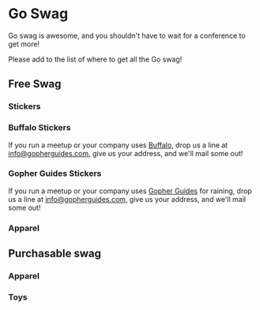 # Go Swag
Go swag is awesome, and you shouldn't have to wait for a conference to get more!

Please add to the list of where to get all the Go swag!

## Free Swag


### Stickers

### Buffalo Stickers
If you run a meetup or your company uses [Buffalo](http://gobuffalo.io/), drop us a line at info@gopherguides.com, give us your address, and we'll mail some out!

### Gopher Guides Stickers
If you run a meetup or your company uses [Gopher Guides](http://www.gopherguides.com) for raining, drop us a line at info@gopherguides.com, give us your address, and we'll mail some out!

### Apparel

## Purchasable swag

### Apparel

### Toys
